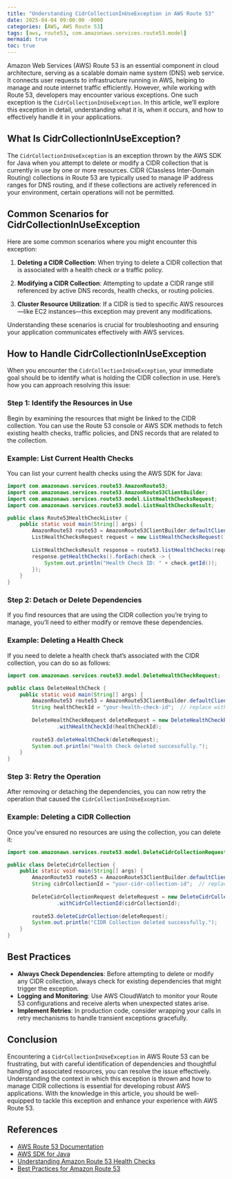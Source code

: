 ```yaml
---
title: "Understanding CidrCollectionInUseException in AWS Route 53"
date: 2025-04-04 09:00:00 -0000
categories: [AWS, AWS Route 53]
tags: [aws, route53, com.amazonaws.services.route53.model]
mermaid: true
toc: true
---
```



Amazon Web Services (AWS) Route 53 is an essential component in cloud architecture, serving as a scalable domain name system (DNS) web service. It connects user requests to infrastructure running in AWS, helping to manage and route internet traffic efficiently. However, while working with Route 53, developers may encounter various exceptions. One such exception is the `CidrCollectionInUseException`. In this article, we’ll explore this exception in detail, understanding what it is, when it occurs, and how to effectively handle it in your applications.

## What Is CidrCollectionInUseException?

The `CidrCollectionInUseException` is an exception thrown by the AWS SDK for Java when you attempt to delete or modify a CIDR collection that is currently in use by one or more resources. CIDR (Classless Inter-Domain Routing) collections in Route 53 are typically used to manage IP address ranges for DNS routing, and if these collections are actively referenced in your environment, certain operations will not be permitted.

## Common Scenarios for CidrCollectionInUseException

Here are some common scenarios where you might encounter this exception:

1. **Deleting a CIDR Collection**: When trying to delete a CIDR collection that is associated with a health check or a traffic policy.
   
2. **Modifying a CIDR Collection**: Attempting to update a CIDR range still referenced by active DNS records, health checks, or routing policies.

3. **Cluster Resource Utilization**: If a CIDR is tied to specific AWS resources—like EC2 instances—this exception may prevent any modifications.

Understanding these scenarios is crucial for troubleshooting and ensuring your application communicates effectively with AWS services.

## How to Handle CidrCollectionInUseException

When you encounter the `CidrCollectionInUseException`, your immediate goal should be to identify what is holding the CIDR collection in use. Here’s how you can approach resolving this issue:

### Step 1: Identify the Resources in Use

Begin by examining the resources that might be linked to the CIDR collection. You can use the Route 53 console or AWS SDK methods to fetch existing health checks, traffic policies, and DNS records that are related to the collection.

### Example: List Current Health Checks

You can list your current health checks using the AWS SDK for Java:

```java
import com.amazonaws.services.route53.AmazonRoute53;
import com.amazonaws.services.route53.AmazonRoute53ClientBuilder;
import com.amazonaws.services.route53.model.ListHealthChecksRequest;
import com.amazonaws.services.route53.model.ListHealthChecksResult;

public class Route53HealthCheckLister {
    public static void main(String[] args) {
        AmazonRoute53 route53 = AmazonRoute53ClientBuilder.defaultClient();
        ListHealthChecksRequest request = new ListHealthChecksRequest();
        
        ListHealthChecksResult response = route53.listHealthChecks(request);
        response.getHealthChecks().forEach(check -> {
            System.out.println("Health Check ID: " + check.getId());
        });
    }
}
```

### Step 2: Detach or Delete Dependencies

If you find resources that are using the CIDR collection you’re trying to manage, you’ll need to either modify or remove these dependencies.

### Example: Deleting a Health Check

If you need to delete a health check that’s associated with the CIDR collection, you can do so as follows:

```java
import com.amazonaws.services.route53.model.DeleteHealthCheckRequest;

public class DeleteHealthCheck {
    public static void main(String[] args) {
        AmazonRoute53 route53 = AmazonRoute53ClientBuilder.defaultClient();
        String healthCheckId = "your-health-check-id";  // replace with your Health Check ID
        
        DeleteHealthCheckRequest deleteRequest = new DeleteHealthCheckRequest()
                .withHealthCheckId(healthCheckId);
        
        route53.deleteHealthCheck(deleteRequest);
        System.out.println("Health Check deleted successfully.");
    }
}
```

### Step 3: Retry the Operation

After removing or detaching the dependencies, you can now retry the operation that caused the `CidrCollectionInUseException`. 

### Example: Deleting a CIDR Collection

Once you've ensured no resources are using the collection, you can delete it:

```java
import com.amazonaws.services.route53.model.DeleteCidrCollectionRequest;

public class DeleteCidrCollection {
    public static void main(String[] args) {
        AmazonRoute53 route53 = AmazonRoute53ClientBuilder.defaultClient();
        String cidrCollectionId = "your-cidr-collection-id";  // replace with your CIDR Collection ID
        
        DeleteCidrCollectionRequest deleteRequest = new DeleteCidrCollectionRequest()
                .withCidrCollectionId(cidrCollectionId);
        
        route53.deleteCidrCollection(deleteRequest);
        System.out.println("CIDR Collection deleted successfully.");
    }
}
```

## Best Practices

- **Always Check Dependencies**: Before attempting to delete or modify any CIDR collection, always check for existing dependencies that might trigger the exception.
- **Logging and Monitoring**: Use AWS CloudWatch to monitor your Route 53 configurations and receive alerts when unexpected states arise.
- **Implement Retries**: In production code, consider wrapping your calls in retry mechanisms to handle transient exceptions gracefully.

## Conclusion

Encountering a `CidrCollectionInUseException` in AWS Route 53 can be frustrating, but with careful identification of dependencies and thoughtful handling of associated resources, you can resolve the issue effectively. Understanding the context in which this exception is thrown and how to manage CIDR collections is essential for developing robust AWS applications. With the knowledge in this article, you should be well-equipped to tackle this exception and enhance your experience with AWS Route 53.

## References

- [AWS Route 53 Documentation](https://docs.aws.amazon.com/Route53/latest/DeveloperGuide/Welcome.html)
- [AWS SDK for Java](https://aws.amazon.com/sdk-for-java/)
- [Understanding Amazon Route 53 Health Checks](https://docs.aws.amazon.com/Route53/latest/DeveloperGuide/health-checks.html)
- [Best Practices for Amazon Route 53](https://aws.amazon.com/architecture/route53-best-practices/)